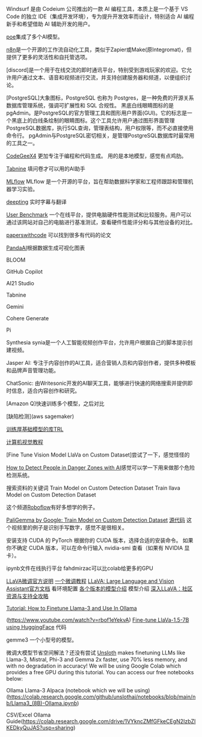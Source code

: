 Windsurf 是由 Codeium 公司推出的一款 AI 编程工具，本质上是一个基于 VS Code 的独立 IDE（集成开发环境），专为提升开发效率而设计，特别适合 AI 编程新手和希望借助 AI 辅助开发的用户。

[poe](https://poe.com/)集成了多个AI模型。

[n8n](https://n8n.io/)是一个开源的工作流自动化工具，类似于Zapier或Make(原Integromat)，但提供了更多的灵活性和自托管选项。

[discord]是一个用于在线交流的即时通讯平台，特别受到游戏玩家的欢迎。它允许用户通过文本、语音和视频进行交流，并支持创建服务器和频道，以便组织讨论。

[PostgreSQL]大象图标，PostgreSQL 也称为 Postgres，是一种免费的开源关系数据库管理系统，强调可扩展性和 SQL 合规性。
黑底白线眼睛图标的是pgAdmin。是PostgreSQL的官方管理工具和图形用户界面(GUI)。它的标志是一个黑底上的白线条绘制的眼睛图标。这个工具允许用户通过图形界面管理PostgreSQL数据库，执行SQL查询，管理表结构，用户权限等，而不必直接使用命令行。
pgAdmin与PostgreSQL密切相关，是管理PostgreSQL数据库时最常用的工具之一。

[CodeGeeX4](https://github.com/THUDM/CodeGeeX4) 更加专注于编程和代码生成。
用的是本地模型，感觉有点鸡肋。

[Tabnine](https://ecomtrends.typeform.com/to/M5iUerr0?typeform-source=www.programai.co)
填问卷才可以用的AI助手

[MLflow](https://mlflow.org/)
MLflow 是一个开源的平台，旨在帮助数据科学家和工程师跟踪和管理机器学习实验。

[deepting](https://www.deepting.ai/workbench/file)
实时字幕与翻译

[User Benchmark](https://gpu.userbenchmark.com/Compare/Nvidia-GTX-1070-vs-Nvidia-RTX-5070/3609vs4182)
一个在线平台，提供电脑硬件性能测试和比较服务。用户可以通过该网站对自己的电脑进行基准测试，查看硬件性能评分和与其他设备的对比。

[paperswithcode](https://paperswithcode.com/)
可以找到很多有代码的论文

[PandaAI](https://github.com/sinaptik-ai/pandas-ai)根据数据生成可视化图表


BLOOM

GitHub Copilot

AI21 Studio

Tabnine

Gemini

Cohere Generate

Pi

Synthesia
synia是一个人工智能视频创作平台，允许用户根据自己的脚本提示创建视频。

Jasper AI: 专注于内容创作的AI工具，适合营销人员和内容创作者，提供多种模板和品牌声音管理功能。

ChatSonic: 由Writesonic开发的AI聊天工具，能够进行快速的网络搜索并提供即时信息，适合内容创作和研究。

[Amazon Q]快速训练多个模型，之后对比

[缺陷检测](aws sagemaker)

[训练厚基础模型的库TRL](https://github.com/huggingface/trl)

[计算机视觉教程](https://github.com/roboflow/notebooks)

[Fine Tune Vision Model LlaVa on Custom Dataset]尝试了一下，感觉怪怪的

[How to Detect People in Danger Zones with AI](https://www.youtube.com/watch?v=1N8JKCqR5Xg)感觉可以学一下用来做那个危险检测系统。

搜索资料的关键词
Train Model on Custom Detection Dataset
Train llava Model on Custom Detection Dataset

这个频道[Roboflow](https://www.youtube.com/@Roboflow)有好多想学的例子。

[PaliGemma by Google: Train Model on Custom Detection Dataset](https://www.youtube.com/watch?v=OMBmVInx68M)
[源代码](https://colab.research.google.com/github/roboflow-ai/notebooks/blob/main/notebooks/how-to-finetune-paligemma-on-detection-dataset.ipynb)
这个视频里的例子是识别手写数字，感觉不是很相关。

安装支持 CUDA 的 PyTorch
根据你的 CUDA 版本，选择合适的安装命令。
如果你不确定 CUDA 版本，可以在命令行输入 nvidia-smi 查看（如果有 NVIDIA 显卡）。

ipynb文件在线执行平台
fahdmirzac可以比colab给更多的GPU

[LLaVA微调官方说明](https://github.com/haotian-liu/LLaVA/blob/main/docs/Windows.md)
[一个微调教程](https://www.cnblogs.com/xiangcaoacao/p/18188100#%E6%A8%A1%E5%9E%8B%E6%B5%8B%E8%AF%95)
[LLaVA: Large Language and Vision Assistant官方文档](https://llava-vl.github.io/)
看环境配置
[各个版本的模型介绍](https://github.com/haotian-liu/LLaVA/blob/main/docs/MODEL_ZOO.md)
模型介绍
[深入LLaVA：社区资源与支持全攻略](https://blog.csdn.net/gitblog_02067/article/details/145051594)

[Tutorial: How to Finetune Llama-3 and Use In Ollama](https://docs.unsloth.ai/basics/tutorial-how-to-finetune-llama-3-and-use-in-ollama)

(https://www.youtube.com/watch?v=rbof1eYekvA)
[Fine-tune LlaVa-1.5-7B using HuggingFace](https://colab.research.google.com/drive/10NLrfBKgt9ntPoQYQ24rEVWU-2rr1xf1#scrollTo=LSxMqfJsGfp1)
代码

gemme3
一个小型号的模型。

微调大模型节省空间解法？还没有尝试
[Unsloth](https://github.com/unslothai/unsloth) makes finetuning LLMs like Llama-3, Mistral, Phi-3 and Gemma 2x faster, use 70% less memory, and with no degradation in accuracy! We will be using Google Colab which provides a free GPU during this tutorial. You can access our free notebooks below:

Ollama Llama-3 Alpaca (notebook which we will be using)(https://colab.research.google.com/github/unslothai/notebooks/blob/main/nb/Llama3_(8B)-Ollama.ipynb)

CSV/Excel Ollama Guide(https://colab.research.google.com/drive/1VYkncZMfGFkeCEgN2IzbZIKEDkyQuJAS?usp=sharing)

